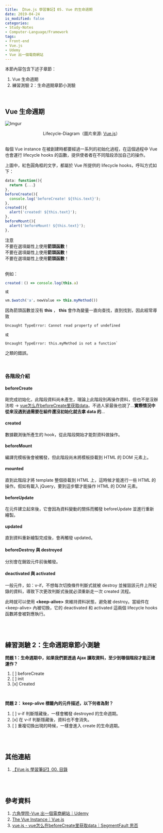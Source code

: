```yaml
---
title: 【Vue.js 學習筆記】05. Vue 的生命週期
date: 2019-04-24
is_modified: false
categories:
- Study-Notes
- Computer-Language/Framework
tags:
- Front-end
- Vue.js
- Udemy 
- Vue 出一個電商網站 
--- 
```


本節內容包含下述子章節：
1. Vue 生命週期
2. 練習測驗 2：生命週期章節小測驗

<!--more-->
<br>

## Vue 生命週期

![Imgur](https://i.imgur.com/vDihCVx.png)
<center class="imgtext"> Lifecycle-Diagram（圖片來源: <a href="https://vuejs.org/v2/guide/instance.html#Lifecycle-Diagram" class="imgtext">Vue.js</a>）</center>

<br>

每個 Vue instance 在被創建時都要經過一系列的初始化過程，在這個過程中 Vue 也會運行  <span class='highlighting'>lifecycle hooks</span> 的函數，提供使者者在不同階段添加自己的操作。


上圖中，紅色圓角框的文字，都屬於 Vue 所提供的 lifecycle hooks，呼叫方式如下：
```javascript
data: function(){
  return {...}
},
beforeCreate(){
  console.log('beforeCreate! ${this.text}');
},
created(){
  alert('created! ${this.text}');
},
beforeMount(){
  alert('beforeMount! ${this.text}');
},
```
<div class="alert danger">
<div class="head">注意</div>
不要在選項屬性上使用<b>箭頭函數</b>！<br>
不要在選項屬性上使用<b>箭頭函數</b>！<br>
不要在選項屬性上使用<b>箭頭函數</b>！<br>
</div>

<br>例如：

```javascript
created：() => console.log(this.a)

或

vm.$watch('a'，newValue => this.myMethod())
```

因為箭頭函數並沒有 **this** ， **this**  會作為變量一直向查找，直到找到，因此經常導致 
```
Uncaught TypeError: Cannot read property of undefined

或 

Uncaught TypeError: this.myMethod is not a function`
```
之類的錯誤。

<br>

### 各階段介紹

#### **beforeCreate**
剛完成初始化，此階段資料尚未產生，理論上此階段別再操作資料，但也不是沒辦法啦 → [vue怎么在beforeCreate里获取data](https://segmentfault.com/q/1010000012331476)。不過人家最後也說了...**實際情況中從來沒遇到過需要在組件還沒初始化就去拿 data 的**...

#### **created**
數據觀測後所產生的 hook，從此階段開始才能對資料做操作。

#### **beforeMount**
編譯完模板後會被觸發，但此階段尚未將模板掛載到 HTML 的 DOM 元素上。

#### **mounted**
直到此階段才將 template 整個掛載到 HTML 上，這時候才能進行一些 HTML 的操作。假如有載入 jQuery，要到這步驟才能操作 HTML 的 DOM 元素。

#### **beforeUpdate**
在元件建立起來後，它會因為資料變動的關係而觸發 beforeUpdate 並進行重新繪製。

#### **updated**
直到資料重新繪製完成後，會再觸發 updated。

#### **beforeDestroy** 與 **destroyed**
分別會在銷毀元件前後觸發。

#### **deactivated** 與 **activated**
一般元件，如：v-if，不想每次切換條件判斷式就被 destroy 並摧毀該元件上所紀錄的資料，導致下次更改判斷式後就必須重新走一次 created 流程。

此時就可以使用 **\<keep-alive\>** 來維持資料狀態，避免被 destroy。當組件在 \<keep-alive\>  內被切換，它的 deactivated 和 activated 這兩個 lifecycle hooks 函數將會被對應執行。

<br><br>

## 練習測驗 2：生命週期章節小測驗
**問題 1：生命週期中，如果我們要透過 Ajax 讀取資料，至少到哪個階段才能正確運作？**  
1. [ ] beforeCreate  
2. [ ] init  
3. [x] Created  

<br>

**問題 2： keep-alive 標籤內的元件描述，以下何者為對？**  
1. [ ] v-if 判斷隱藏後，一樣會觸發 destroyed 的生命週期。  
2. [x] 在 v-if 判斷隱藏後，資料也不會消失。  
3. [ ] 重複切換出現的時候，一樣會進入 create  的生命週期。  

<br><br>  

## 其他連結
1. [【Vue.js 學習筆記】00. 目錄](/Vue-Study-Notes-Contents/)


<br><br>

## 參考資料
1. [六角學院-Vue 出一個電商網站｜Udemy](https://www.udemy.com/vue-hexschool/)
2. [The Vue Instance｜Vue.js](https://vuejs.org/v2/guide/instance.html)
3. [vue.js - vue怎么在beforeCreate里获取data｜SegmentFault 思否](https://segmentfault.com/q/1010000012331476)
